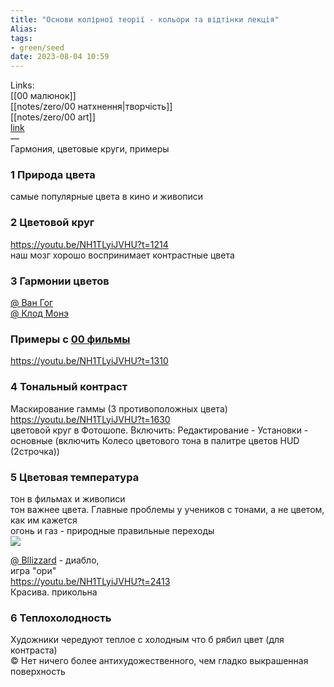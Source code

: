 ```yaml
---
title: "Основи колірної теорії - кольори та відтінки лекція"
Alias: 
tags:
- green/seed
date: 2023-08-04 10:59
---
```

Links:  
[[00 малюнок]]  
[[notes/zero/00 натхнення|творчість]]  
[[notes/zero/00 art]]  
[link](https://youtu.be/NH1TLyiJVHU)  
—  
Гармония, цветовые круги, примеры

### 1 Природа цвета
 самые популярные цвета в кино и живописи

### 2  Цветовой круг
https://youtu.be/NH1TLyiJVHU?t=1214  
наш мозг хорошо воспринимает контрастные цвета

### 3 Гармонии цветов
[@ Ван Гог](@%20Ван%20Гог.md)  
[@ Клод Монэ](@%20Клод%20Монэ.md)

### Примеры с [00 фильмы](../0%20Z-core/00%20фильмы.md)
https://youtu.be/NH1TLyiJVHU?t=1310

### 4 Тональный контраст 
Маскирование гаммы (3 противоположных цвета)  
https://youtu.be/NH1TLyiJVHU?t=1630  
цветовой круг в Фотошопе. Включить: Редактирование - Установки - основные (включить Колесо цветового тона в палитре цветов HUD (2строчка))

### 5 Цветовая температура
тон в фильмах и живописи  
тон важнее цвета. Главные проблемы у учеников с тонами, а не цветом, как им кажется  
огонь и газ - природные правильные переходы  
![](../Files/Pasted%20image%2020220505004804.png)

[@ Bllizzard](@%20Bllizzard.md) - диабло,  
игра "ори"  
https://youtu.be/NH1TLyiJVHU?t=2413  
Красива. прикольна

### 6 Теплохолодность
Художники чередуют теплое с холодным что б рябил цвет (для контраста)  
© Нет ничего более антихудожественного, чем гладко выкрашенная поверхность

